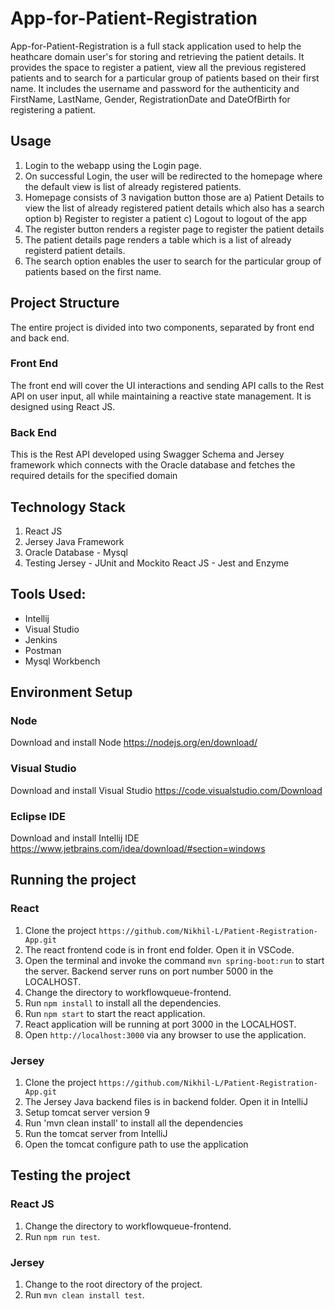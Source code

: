 # App-for-Patient-Registration

App-for-Patient-Registration is a full stack application used to help the heathcare domain user's for storing and retrieving the patient details.
It provides the space to register a patient, view all the previous registered patients and to search for a particular group of patients based on their first name.
It includes the username and password for the authenticity and FirstName, LastName, Gender, RegistrationDate and DateOfBirth for registering a patient. 

## Usage
1. Login to the webapp using the Login page.
2. On successful Login, the user will be redirected to the homepage where the default view is list of already registered patients.
3. Homepage consists of 3 navigation button those are 
    a) Patient Details to view the list of already registered patient details which also has a search option
    b) Register to register a patient
    c) Logout to logout of the app
4. The register button renders a register page to register the patient details
5. The patient details page renders a table which is a list of already registerd patient details.
6. The search option enables the user to search for the particular group of patients based on the first name.

## Project Structure
The entire project is divided into two components, separated by front end and back end.
### Front End
The front end will cover the UI interactions and sending API calls to the Rest API on user input, all while maintaining a reactive state management. 
It is designed using React JS.
### Back End
This is the Rest API developed using Swagger Schema and Jersey framework which connects with the Oracle database and fetches the required details for the specified domain

## Technology Stack
1. React JS
2. Jersey Java Framework
3. Oracle Database - Mysql
4. Testing 
   Jersey - JUnit and Mockito
   React JS - Jest and Enzyme

## Tools Used:
* Intellij
* Visual Studio
* Jenkins
* Postman
* Mysql Workbench

## Environment Setup
### Node
Download and install Node
https://nodejs.org/en/download/
### Visual Studio
Download and install Visual Studio
https://code.visualstudio.com/Download
### Eclipse IDE
Download and install Intellij IDE
https://www.jetbrains.com/idea/download/#section=windows

## Running the project
### React
1. Clone the project
    `https://github.com/Nikhil-L/Patient-Registration-App.git`
2. The react frontend code is in front end folder. Open it in VSCode.
3. Open the terminal and invoke the command `mvn spring-boot:run` to start the server.
   Backend server runs on port number 5000 in the LOCALHOST.
4. Change the directory to workflowqueue-frontend.
5. Run `npm install` to install all the dependencies.
6. Run `npm start` to start the react application.
7. React application will be running at port 3000 in the LOCALHOST.
8. Open `http://localhost:3000` via any browser to use the application.

### Jersey
1. Clone the project
    `https://github.com/Nikhil-L/Patient-Registration-App.git`
2. The Jersey Java backend files is in backend folder. Open it in IntelliJ
3. Setup tomcat server version 9
4. Run 'mvn clean install' to install all the dependencies
5. Run the tomcat server from IntelliJ
6. Open the tomcat configure path to use the application


## Testing the project
### React JS
1. Change the directory to workflowqueue-frontend.
2. Run `npm run test`.

### Jersey 
1. Change to the root directory of the project.
2. Run `mvn clean install test`.
